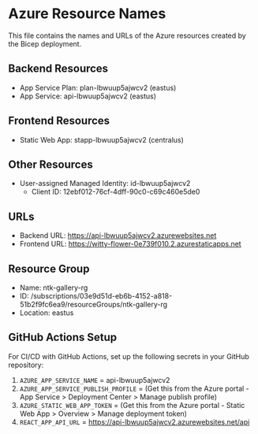 # Azure Resource Names

This file contains the names and URLs of the Azure resources created by the Bicep deployment.

## Backend Resources
- App Service Plan: plan-lbwuup5ajwcv2 (eastus)
- App Service: api-lbwuup5ajwcv2 (eastus)

## Frontend Resources
- Static Web App: stapp-lbwuup5ajwcv2 (centralus)

## Other Resources
- User-assigned Managed Identity: id-lbwuup5ajwcv2
  - Client ID: 12ebf012-76cf-4dff-90c0-c69c460e5de0

## URLs
- Backend URL: https://api-lbwuup5ajwcv2.azurewebsites.net
- Frontend URL: https://witty-flower-0e739f010.2.azurestaticapps.net

## Resource Group
- Name: ntk-gallery-rg
- ID: /subscriptions/03e9d51d-eb6b-4152-a818-51b2f9fc6ea9/resourceGroups/ntk-gallery-rg
- Location: eastus

## GitHub Actions Setup

For CI/CD with GitHub Actions, set up the following secrets in your GitHub repository:

1. `AZURE_APP_SERVICE_NAME` = api-lbwuup5ajwcv2
2. `AZURE_APP_SERVICE_PUBLISH_PROFILE` = (Get this from the Azure portal - App Service > Deployment Center > Manage publish profile)
3. `AZURE_STATIC_WEB_APP_TOKEN` = (Get this from the Azure portal - Static Web App > Overview > Manage deployment token)
4. `REACT_APP_API_URL` = https://api-lbwuup5ajwcv2.azurewebsites.net/api